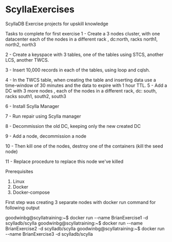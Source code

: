 # ScyllaExercises
ScyllaDB Exercise projects for upskill knowledge 

Tasks to complete for first exercise 
1 - Create a 3 nodes cluster, with one datacenter 
each of the nodes in a different rack , dc:north, racks north1, north2, north3

2 - Create a keyspace with 3 tables, one of the tables using STCS, another LCS, another TWCS.

3 - Insert 10,000 records in each of the tables, using loop and cqlsh.

4 - In the TWCS table, when creating the table and inserting data use a time-window of 30 minutes and the data to expire with 1 hour TTL.
5 - Add a DC with 3 more nodes , each of the nodes in a different rack, dc: south, racks south1, south2, south3

6 - Install Scylla Manager

7 - Run repair using Scylla manager

8 - Decommission the old DC, keeping only the new created DC

9 - Add a node, decommission a node

10 - Then kill one of the nodes, destroy one of the containers (kill the seed node)

11 - Replace procedure to replace this node we've killed

Prerequisites
1) Linux
2) Docker
3) Docker-compose

First step was creating 3 separate nodes with docker run command for following output 

goodwinbg@scyllatraining:~$ docker run --name BrianExercise1 -d scylladb/scylla
goodwinbg@scyllatraining:~$ docker run --name BrianExercise2 -d scylladb/scylla
goodwinbg@scyllatraining:~$ docker run --name BrianExercise3 -d scylladb/scylla
